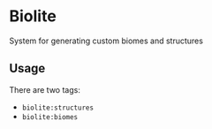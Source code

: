 # Biolite

System for generating custom biomes and structures

## Usage

There are two tags:
- `biolite:structures`
- `biolite:biomes`
